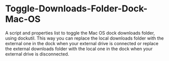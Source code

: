 # Toggle-Downloads-Folder-Dock-Mac-OS
A script and properties list to toggle the Mac OS dock downloads folder, using dockutil. This way you can replace the local downloads folder with the external one in the dock when your external drive is connected or replace the external downloads folder with the local one in the dock when your external drive is disconnected.
